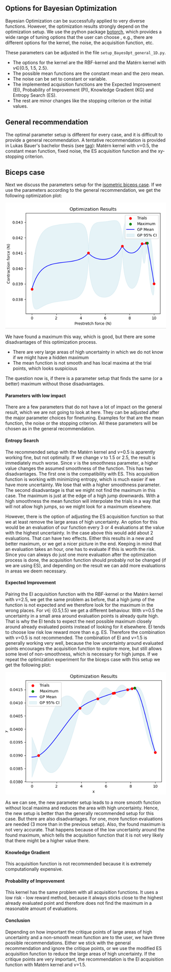 ## Options for Bayesian Optimization
Bayesian Optimization can be successfully applied to very diverse functions. However, the optimization results strongly depend on the optimization setup. We use  the python package [botorch](https://botorch.org/), which provides a wide range of tuning options that the user can choose , e.g., there are different options for the kernel, the noise, the acquisition function, etc. 

These parameters can be adjusted in the file ```setup_BayesOpt_general_1D.py```. 

- The options for the kernel are the RBF-kernel and the Matérn kernel with $\nu\in${0.5, 1.5, 2.5}.
- The possible mean functions are the constant mean and the zero mean.
- The noise can be set to constant or variable.
- The implemented acquisition functions are the Expected Improvement (EI), Probability of Improvement (PI), Knowledge Gradient (KG) and Entropy Search (ES).
- The rest are minor changes like the stopping criterion or the initial values.

## General recommendation
The optimal parameter setup is different for every case, and it is difficult to provide a general recommendation. 
A tentative recommendation is provided in  Lukas Bauer's bachelor thesis (see [tag](https://github.com/opendihu/optimization/releases/tag/Bachelor-thesis)): Matérn kernel with $\nu$=0.5, the constant mean function, fixed noise, the ES acquisition function and the xy-stopping criterion. 

## Biceps case
Next we discuss the parameters setup for the [isometric biceps case](../opendihu_examples/isometric_contraction/biceps_muscle/). If we use the parameters according to the general recommendation, we get the following optimization plot: 

![](../figures/isometric_biceps.png)

We have found a maximum this way, which is good, but there are some disadvantages of this optimization process.
- There are very large areas of high uncertainty in which we do not know if we might have a hidden maximum
- The mean function is not smooth and has local maxima at the trial points, which looks suspicious

The question now is, if there is a parameter setup that finds the same (or a better) maximum without those disadvantages.

#### Parameters with low impact
There are a few parameters that do not have a lot of impact on the general result, which we are not going to look at here. They can be adjusted after the major parameter choices for finetuning. Examples for that are the mean function, the noise or the stopping criterion. All these parameters will be chosen as in the general recommendation.

#### Entropy Search
The recommended setup with the Matérn kernel and $\nu$=0.5 is aparently working fine, but not optimally. If we change $\nu$ to 1.5 or 2.5, the result is immediately much worse. Since $\nu$ is the smoothness parameter, a higher value changes the assumed smoothness of the function. This has two disadvantages. The first one is the compatibility with ES. This acquisition function is working with minimizing entropy, which is much easier if we have more uncertainty. We lose that with a higher smoothness parameter. The second disadvantage is that we might not find the maximum in this case. The maximum is just at the edge of a high jump downwards. With a high smoothness the mean function will interpolate the trials in a way that will not allow high jumps, so we might look for a maximum elsewhere.

However, there is the option of adjusting the ES acquisition function so that we at least remove the large areas of high uncertainty. An option for this would be an evaluation of our function every 3 or 4 evaluations at the value with the highest uncertainty. In the case above this would add about 2 evaluations. That can have two effects. Either this results in a new and better maximum, or we get a nicer picture in the end. Keeping in mind that an evaluation takes an hour, one has to evaluate if this is worth the risk. Since you can always do just one more evaluation after the optimization process is done, the acquisition function should probably not be changed (if we are using ES), and depending on the result we can add more evaluations in areas we deem necessary.

#### Expected Improvement
Pairing the EI acquisition function with the RBF-kernel or the Matérn kernel with $\nu$=2.5, we get the same problem as before, that a high jump of the function is not expected and we therefore look for the maximum in the wrong places. For $\nu\in$ {0.5,1.5} we get a different behaviour. With $\nu$=0.5 the uncertainty in a small area around evaluation points is already quite high. That is why the EI tends to expect the next possible maximum closely around already evaluated points instead of looking for it elsewhere. EI tends to choose low risk low reward more than e.g. ES. Therefore the combination with $\nu$=0.5 is not recommended. The combination of EI and $\nu$=1.5 is generally working very well, because the low uncertainty around evaluated points encourages the acquisition function to explore more, but still allows some level of non-smoothness, which is necessary for high jumps. If we repeat the optimization experiment for the biceps case with this setup we get the following plot:

![](../figures/EI_matern_1.5.png)

As we can see, the new parameter setup leads to a more smooth function without local maxima and reduces the area with high uncertainty. Hence, the new setup is better than the generally recommended setup for this case. 
But there are also disadvantages. For one, more function evaluations are needed (3 more than in the previous setup). Also, the found maximum is not very accurate. That happens because of the low uncertainty around the found maximum, which tells the acquisition function that it is not very likely that there might be a higher value there.

#### Knowledge Gradient
This acquisition function is not recommended because it is extremely computationally expensive. 

#### Probability of Improvement
This kernel has the same problem with all acquisition functions. It uses a low risk - low reward method, because it always sticks close to the highest already evaluated point and therefore does not find the maximum in a reasonable amount of evaluations.

#### Conclusion
Depending on how important the critique points of large areas of high uncertainty and a non-smooth mean function are to the user, we have three possible recommendations. Either we stick with the general recommendation and ignore the critique points, or we use the modified ES acquisition function to reduce the large areas of high uncertainty. If the critique points are very important, the recommendation is the EI acquisition function with Matérn kernel and $\nu$=1.5.
